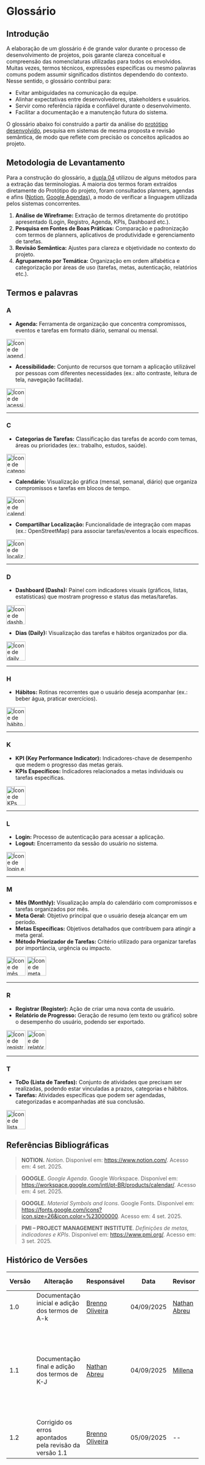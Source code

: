 # Glossário

## Introdução  

A elaboração de um glossário é de grande valor durante o processo de desenvolvimento de projetos, pois garante clareza conceitual e compreensão das nomenclaturas utilizadas para todos os envolvidos. Muitas vezes, termos técnicos, expressões específicas ou mesmo palavras comuns podem assumir significados distintos dependendo do contexto. Nesse sentido, o glossário contribui para:  

- Evitar ambiguidades na comunicação da equipe. 
- Alinhar expectativas entre desenvolvedores, stakeholders e usuários.
- Servir como referência rápida e confiável durante o desenvolvimento. 
- Facilitar a documentação e a manutenção futura do sistema.  

O glossário abaixo foi construído a partir da análise do [protótipo desenvolvido](Base/1.2.7.Prototipo.md), pesquisa em sistemas de mesma proposta e revisão semântica, de modo que reflete com precisão os conceitos aplicados ao projeto.  

## Metodologia de Levantamento

Para a construção do glossário, a [dupla 04](Atas/2.1.Ata01.md) utilizou de alguns métodos para a extração das terminologias. A maioria dos termos foram extraídos diretamente do Protótipo do projeto, foram consultados planners, agendas e afins ([Notion](https://www.notion.com/), [Google Agendas](https://www.google.com/url?sa=t&source=web&rct=j&opi=89978449&url=https://workspace.google.com/intl/pt-BR/products/calendar/)), a modo de verificar a linguagem utilizada pelos sistemas concorrentes. 

1. **Análise de Wireframe:** Extração de termos diretamente do protótipo apresentado (Login, Registro, Agenda, KPIs, Dashboard etc.).  
2. **Pesquisa em Fontes de Boas Práticas:** Comparação e padronização com termos de planners, aplicativos de produtividade e gerenciamento de tarefas.  
3. **Revisão Semântica:** Ajustes para clareza e objetividade no contexto do projeto.  
4. **Agrupamento por Temática:** Organização em ordem alfabética e categorização por áreas de uso (tarefas, metas, autenticação, relatórios etc.).  

## Termos e palavras

### A  
- **Agenda:** Ferramenta de organização que concentra compromissos, eventos e tarefas em formato diário, semanal ou mensal. 
<img src="Assets/icones/agenda.svg" width="50" alt="Ícone de agenda">

- **Acessibilidade:** Conjunto de recursos que tornam a aplicação utilizável por pessoas com diferentes necessidades (ex.: alto contraste, leitura de tela, navegação facilitada).  
<img src="Assets/icones/acessibilidade.svg" width="50" alt="Ícone de acessibilidade">

---

### C  
- **Categorias de Tarefas:** Classificação das tarefas de acordo com temas, áreas ou prioridades (ex.: trabalho, estudos, saúde). 
<img src="Assets/icones/categorias.svg" width="50" alt="Ícone de categorias">

- **Calendário:** Visualização gráfica (mensal, semanal, diário) que organiza compromissos e tarefas em blocos de tempo.
<img src="Assets/icones/calendario.svg" width="50" alt="Ícone de calendário">

- **Compartilhar Localização:** Funcionalidade de integração com mapas (ex.: OpenStreetMap) para associar tarefas/eventos a locais específicos.
<img src="Assets/icones/localização.svg" width="50" alt="Ícone de localizaçao"> 

---

### D  
- **Dashboard (Dashs):** Painel com indicadores visuais (gráficos, listas, estatísticas) que mostram progresso e status das metas/tarefas.
<img src="Assets/icones/dashboard.svg" width="50" alt="Ícone de dashboard">

- **Dias (Daily):** Visualização das tarefas e hábitos organizados por dia.

<img src="Assets/icones/dia.svg" width="50" alt="Ícone de daily">

--- 

### H  
- **Hábitos:** Rotinas recorrentes que o usuário deseja acompanhar (ex.: beber água, praticar exercícios).

<img src="Assets/icones/habitos.svg" width="50" alt="Ícone de hábitos">

---

### K  
- **KPI (Key Performance Indicator):** Indicadores-chave de desempenho que medem o progresso das metas gerais.  
- **KPIs Específicos:** Indicadores relacionados a metas individuais ou tarefas específicas.

<img src="Assets/icones/kpi.svg" width="50" alt="Ícone de KPs">  

---

### L
- **Login:** Processo de autenticação para acessar a aplicação.
- **Logout:** Encerramento da sessão do usuário no sistema.

<img src="Assets/icones/login.png" width="50" alt="Ícone de login e logout">

---

### M
- **Mês (Monthly):** Visualização ampla do calendário com compromissos e tarefas organizados por mês.
- **Meta Geral:** Objetivo principal que o usuário deseja alcançar em um período.
- **Metas Específicas:** Objetivos detalhados que contribuem para atingir a meta geral.
- **Método Priorizador de Tarefas:** Critério utilizado para organizar tarefas por importância, urgência ou impacto.

<img src="Assets/icones/mes.png" width="50" alt="Ícone de mês">
<img src="Assets/icones/metas.png" width="50" alt="Ícone de meta">

---

### R
- **Registrar (Register):** Ação de criar uma nova conta de usuário.
- **Relatório de Progresso:** Geração de resumo (em texto ou gráfico) sobre o desempenho do usuário, podendo ser exportado.

<img src="Assets/icones/registrar.png" width="50" alt="Ícone de registrar">
<img src="Assets/icones/relatorio.png" width="50" alt="Ícone de relatório">

---

### T
- **ToDo (Lista de Tarefas):** Conjunto de atividades que precisam ser realizadas, podendo estar vinculadas a prazos, categorias e hábitos.
- **Tarefas:** Atividades específicas que podem ser agendadas, categorizadas e acompanhadas até sua conclusão.

<img src="Assets/icones/lista.png" width="50" alt="Ícone de lista de tarefas">


## Referências Bibliográficas

> **NOTION.** *Notion*. Disponível em: <https://www.notion.com/>. Acesso em: 4 set. 2025.  

> **GOOGLE.** *Google Agenda*. Google Workspace. Disponível em: <https://workspace.google.com/intl/pt-BR/products/calendar/>. Acesso em: 4 set. 2025.

> **GOOGLE.** *Material Symbols and Icons*. Google Fonts. Disponível em: <https://fonts.google.com/icons?icon.size=26&icon.color=%23000000>. Acesso em: 4 set. 2025.

> **PMI – PROJECT MANAGEMENT INSTITUTE**. *Definições de metas, indicadores e KPIs*. Disponível em: <https://www.pmi.org/>. Acesso em: 3 set. 2025.

## Histórico de Versões

| Versão | Alteração | Responsável | Data | Revisor |  Detalhes da Revisão | Data da Revisão |
|--------|-----------|-------------|------|---------|----------------------|-----------------|
| 1.0 | Documentação inicial e adição dos termos de A-k | [Brenno Oliveira](https://github.com/Brenno-Silva01) | 04/09/2025 | [Nathan Abreu](https://github.com/nateejpg) | Ajustando partes do Glosário | 04/09/2025 |
| 1.1 | Documentação final e adição dos termos de K-J | [Nathan Abreu](https://github.com/nateejpg) | 04/09/2025 | [Millena](https://github.com/MillenaQueiroz) | *ajustes*:  corrigir erros de ortografia “durande” -> durante <br> “compreenção” -> compreensão<br>“nomeclaturas” -> nomenclaturas<br>“contrução” -> construção<br> <br>*melhorias*: Algumas fontes estão muito genéricas (ex: https://support.microsoft.com)| 04/09/2025 |
| 1.2 | Corrigido os erros apontados pela revisão da versão 1.1 | [Brenno Oliveira](https://github.com/Brenno-Silva01) | 05/09/2025 | -- | -- | -- |